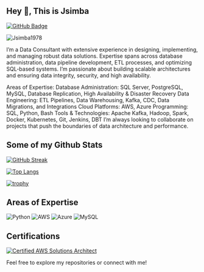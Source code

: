 ## Hey 👋, This is Jsimba

[![GitHub Badge](https://img.shields.io/badge/-GitHub-181717?style=flat&logo=github&logoColor=white)](https://github.com/Jsimba1978)
<p align=left> <img src=https://komarev.com/ghpvc/?username=Jsimba1978 alt=Jsimba1978 /> </p>

I’m a Data Consultant  with extensive experience in designing, implementing, and managing robust data solutions. Expertise spans across database administration, data pipeline development, ETL processes, and optimizing SQL-based systems. I’m passionate about building scalable architectures and ensuring data integrity, security, and high availability.

Areas of Expertise: 
Database Administration: SQL Server, PostgreSQL, MySQL, Database Replication, High Availability & Disaster Recovery
Data Engineering: ETL Pipelines, Data Warehousing, Kafka, CDC, Data Migrations, and Integrations
Cloud Platforms: AWS, Azure
Programming: SQL, Python, Bash
Tools & Technologies: Apache Kafka, Hadoop, Spark, Docker, Kubernetes, Git, Jenkins, DBT
I’m always looking to collaborate on projects that push the boundaries of data architecture and performance.

## Some of my Github Stats

[![GitHub Streak](https://github-readme-streak-stats.herokuapp.com/?user=Jsimba1978&theme=dark)](https://git.io/streak-stats) 

[![Top Langs](https://github-readme-stats.vercel.app/api/top-langs/?username=Jsimba1978&layout=compact&theme=dark)](https://github.com/Jsimba1978/github-readme-stats)

[![trophy](https://github-profile-trophy.vercel.app/?username=Jsimba1978&theme=onedark)](https://github.com/ryo-ma/github-profile-trophy) 


## Areas of Expertise

![Python](https://img.shields.io/badge/-Python-3776AB?style=flat-square&logo=python&logoColor=white) 
![AWS](https://img.shields.io/badge/-AWS-232F3E?style=flat-square&logo=amazon-aws&logoColor=white) 
![Azure](https://img.shields.io/badge/-Azure-0089D6?style=flat-square&logo=microsoft-azure&logoColor=white)
![MySQL](https://img.shields.io/badge/-MySQL-4479A1?style=flat-square&logo=mysql&logoColor=white)

## Certifications

[![Certified AWS Solutions Architect](https://img.shields.io/badge/AWS-Solutions%20Architect-blue)](https://www.credly.com/badges/your-badge-link) 



Feel free to explore my repositories or connect with me!
